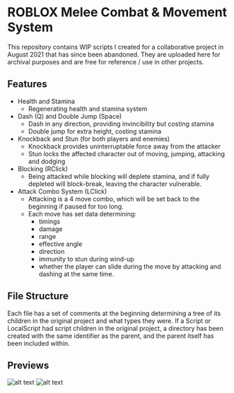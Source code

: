 # ROBLOX Melee Combat & Movement System

This repository contains WIP scripts I created for a collaborative project in August 2021 that has since been abandoned. They are uploaded here for archival purposes and are free for reference / use in other projects.

## Features
* Health and Stamina
    * Regenerating health and stamina system
* Dash (Q) and Double Jump (Space)
    * Dash in any direction, providing invincibility but costing stamina
    * Double jump for extra height, costing stamina
* Knockback and Stun (for both players and enemies)
    * Knockback provides uninterruptable force away from the attacker
    * Stun locks the affected character out of moving, jumping, attacking and dodging
* Blocking (RClick)
    * Being attacked while blocking will deplete stamina, and if fully depleted will block-break, leaving the character vulnerable.
* Attack Combo System (LClick)
    * Attacking is a 4 move combo, which will be set back to the beginning if paused for too long.
    * Each move has set data determining:
        * timings
        * damage
        * range
        * effective angle
        * direction
        * immunity to stun during wind-up
        * whether the player can slide during the move by attacking and dashing at the same time.

## File Structure
Each file has a set of comments at the beginning determining a tree of its children in the original project and what types they were. If a Script or LocalScript had script children in the original project, a directory has been created with the same identifier as the parent, and the parent itself has been included within.

## Previews
![alt text](https://github.com/shmove/roblox-melee-movement-system/raw/main/fighting.gif "Fighting Preview")
![alt text](https://github.com/shmove/roblox-melee-movement-system/raw/main/blocking.gif "Blocking Preview")
